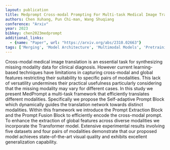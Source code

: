 ```yaml
---
layout: publication
title: Medprompt Cross-modal Prompting For Multi-task Medical Image Translation
authors: Chen Xuhang, Pun Chi-man, Wang Shuqiang
conference: "Arxiv"
year: 2023
bibkey: chen2023medprompt
additional_links:
  - {name: "Paper", url: "https://arxiv.org/abs/2310.02663"}
tags: ['Merging', 'Model Architecture', 'Multimodal Models', 'Pretraining Methods', 'Prompting', 'Reinforcement Learning', 'Tools', 'Transformer']
---
```

Cross-modal medical image translation is an essential task for synthesizing missing modality data for clinical diagnosis. However current learning-based techniques have limitations in capturing cross-modal and global features restricting their suitability to specific pairs of modalities. This lack of versatility undermines their practical usefulness particularly considering that the missing modality may vary for different cases. In this study we present MedPrompt a multi-task framework that efficiently translates different modalities. Specifically we propose the Self-adaptive Prompt Block which dynamically guides the translation network towards distinct modalities. Within this framework we introduce the Prompt Extraction Block and the Prompt Fusion Block to efficiently encode the cross-modal prompt. To enhance the extraction of global features across diverse modalities we incorporate the Transformer model. Extensive experimental results involving five datasets and four pairs of modalities demonstrate that our proposed model achieves state-of-the-art visual quality and exhibits excellent generalization capability.
